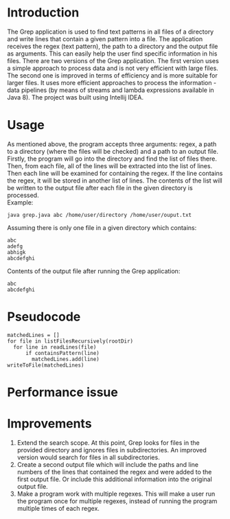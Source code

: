 # Introduction
The Grep application is used to find text patterns in all files of a directory and write lines that contain a given pattern into a file. 
The application receives the regex (text pattern), the path to a directory and the output file as arguments. This can easily help the user 
find specific information in his files. There are two versions of the Grep application. The first version uses a simple approach to process data and is not very efficient with large files. The second one is improved in terms of efficiency and is more suitable for larger files. It uses more efficient approaches to process the information - data pipelines (by means of streams and lambda expressions available in Java 8). The project was built using Intellij IDEA. 

# Usage
As mentioned above, the program accepts three arguments: regex, a path to a directory (where the files will be checked) and a path to an output file. Firstly, the program will go into the directory and find the list of files there. Then, from each file, all of the lines will be extracted into the list of lines. Then each line will be examined for containing the regex. If the line contains the regex, it will be stored in another list of lines. The contents of the list will be written to the output file after each file in the given directory is processed.\
Example:

``` 
java grep.java abc /home/user/directory /home/user/ouput.txt 
```

Assuming there is only one file in a given directory which contains: 
```
abc
adefg
abhigk
abcdefghi
```
Contents of the output file after running the Grep application: 
```
abc 
abcdefghi
```

# Pseudocode
```
matchedLines = []
for file in listFilesRecursively(rootDir)
  for line in readLines(file)
      if containsPattern(line)
        matchedLines.add(line)
writeToFile(matchedLines)
```

# Performance issue

# Improvements
1. Extend the search scope. At this point, Grep looks for files in the provided directory and ignores files in subdirectories. An improved version would search for files in all subdirectories. 
2. Create a second output file which will include the paths and line numbers of the lines that contained the regex and were added to the first output file. Or include this additional information into the original output file.
3. Make a program work with multiple regexes. This will make a user run the program once for multiple regexes, instead of running the program multiple times of each regex.
